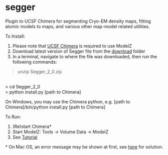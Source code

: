 # segger
Plugin to UCSF Chimera for segmenting Cryo-EM density maps, fitting atomic models to maps, and various other map-model related utilities.

To Install:

1. Please note that <a href="https://www.cgl.ucsf.edu/chimera/">UCSF Chimera</a> is required to use ModelZ
2. Download latest version of Segger file from the <a href="https://github.com/gregdp/segger/tree/master/download">download</a> folder
3. In a terminal, navigate to where the file was downloaded, then run the following commands:
> unzip Segger_2_0.zip
<br/>
> cd Segger_2_0
<br/>
> python install.py [path to Chimera]
<br/>

  On Windows, you may use the Chimera python, e.g. [path to Chimera]/bin/python install.py [path to Chimera]

To Run:
1. (Re)start Chimera*
2. Start ModelZ: Tools -> Volume Data -> ModelZ
3. See [Tutorial](https://github.com/gregdp/modelz/blob/master/tutorials/Tutorial-ModelZ.pdf)

\* On Mac OS, an error message may be shown at first, see [here](https://www.santoshsrinivas.com/disable-gatekeeper-in-macos-sierra/) for solution.

